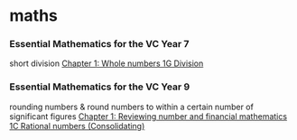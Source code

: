 # maths

### Essential Mathematics for the VC Year 7

short division [Chapter 1: Whole numbers 1G Division](http://emac.hotmaths.com.au/link/15869/section)

### Essential Mathematics for the VC Year 9

rounding numbers & round numbers to within a certain number of significant figures [Chapter 1: Reviewing number and financial mathematics
1C Rational numbers (Consolidating)](http://emac.hotmaths.com.au/link/16221/section)
